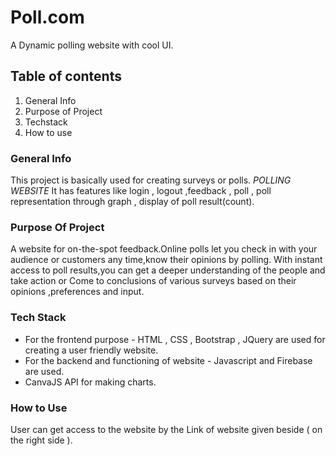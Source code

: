 # Poll.com

A Dynamic polling website with cool UI.

## Table of contents

1. General Info
2. Purpose of Project
3. Techstack
4. How to use

### General Info

This project is basically used for creating surveys or polls.
_POLLING WEBSITE_ It has features like login , logout ,feedback , poll , poll representation through
graph , display of poll result(count).

### Purpose Of Project

A website for on-the-spot feedback.Online polls let you check in with your
audience or customers any time,know their opinions by polling.
With instant access to poll results,you can get a deeper understanding
of the people and take action or Come to conclusions of various surveys
based on their opinions ,preferences and input.

### Tech Stack

- For the frontend purpose - HTML , CSS , Bootstrap , JQuery are used for creating a user friendly website.
- For the backend and functioning of website - Javascript and Firebase are used.
- CanvaJS API for making charts.

### How to Use

User can get access to the website by the Link of website given beside ( on the right side ).
